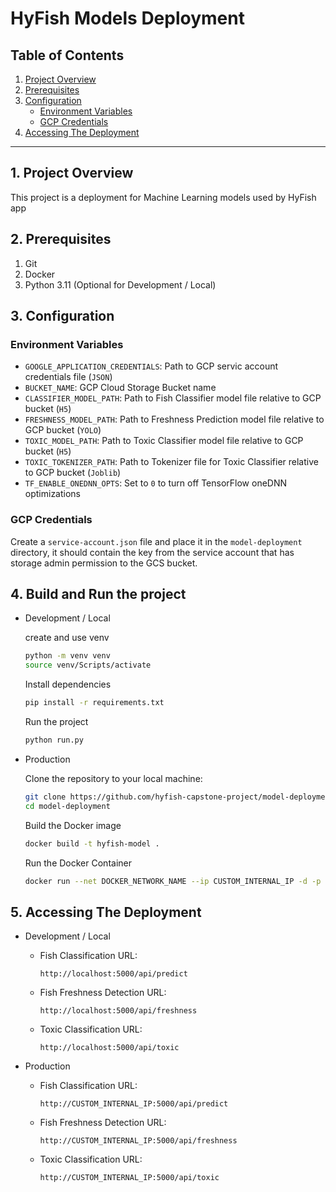 # HyFish Models Deployment

## Table of Contents

1. [Project Overview](#1-project-overview)
1. [Prerequisites](#2-installation)
1. [Configuration](#configuration)
   - [Environment Variables](#environment-variables)
   - [GCP Credentials](#gcp-credentials)
1. [Accessing The Deployment](#accessing-the-deployment)

---

## 1. Project Overview

This project is a deployment for Machine Learning models used by HyFish app

## 2. Prerequisites

1. Git
1. Docker
1. Python 3.11 (Optional for Development / Local)

## 3. Configuration

### Environment Variables
- `GOOGLE_APPLICATION_CREDENTIALS`: Path to GCP servic account credentials file (`JSON`)
- `BUCKET_NAME`: GCP Cloud Storage Bucket name
- `CLASSIFIER_MODEL_PATH`: Path to Fish Classifier model file relative to GCP bucket (`H5`)
- `FRESHNESS_MODEL_PATH`: Path to Freshness Prediction model file relative to GCP bucket (`YOLO`)
- `TOXIC_MODEL_PATH`: Path to Toxic Classifier model file relative to GCP bucket (`H5`)
- `TOXIC_TOKENIZER_PATH`: Path to Tokenizer file for Toxic Classifier relative to GCP bucket (`Joblib`)
- `TF_ENABLE_ONEDNN_OPTS`: Set to `0` to turn off TensorFlow oneDNN optimizations

### GCP Credentials
Create a `service-account.json` file and place it in the `model-deployment` directory, it should contain the key from the service account that has storage admin permission to the GCS bucket.

## 4. Build and Run the project
- Development / Local

    create and use venv

    ```bash
    python -m venv venv
    source venv/Scripts/activate
    ```

    Install dependencies

    ```bash
    pip install -r requirements.txt
    ```

    Run the project

    ```bash
    python run.py
    ```

- Production

    Clone the repository to your local machine:
    
    ```bash
    git clone https://github.com/hyfish-capstone-project/model-deployment.git
    cd model-deployment
    ```
    
    Build the Docker image
    
    ```bash
    docker build -t hyfish-model .
    ```
    
    Run the Docker Container
    
    ```bash
    docker run --net DOCKER_NETWORK_NAME --ip CUSTOM_INTERNAL_IP -d -p 5000:5000 --name hyfish-model-container hyfish-model
    ```

## 5. Accessing The Deployment
- Development / Local
    - Fish Classification URL: 
        
        `http://localhost:5000/api/predict`
    - Fish Freshness Detection URL: 
        
        `http://localhost:5000/api/freshness`
    - Toxic Classification URL: 
        
        `http://localhost:5000/api/toxic`

- Production
    - Fish Classification URL: 
        
        `http://CUSTOM_INTERNAL_IP:5000/api/predict`
    - Fish Freshness Detection URL: 
        
        `http://CUSTOM_INTERNAL_IP:5000/api/freshness`
    - Toxic Classification URL: 
        
        `http://CUSTOM_INTERNAL_IP:5000/api/toxic`